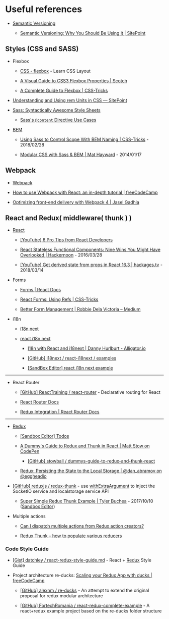 # Useful references

* [Semantic Versioning](https://semver.org/)

  * [Semantic Versioning: Why You Should Be Using it | SitePoint](https://www.sitepoint.com/semantic-versioning-why-you-should-using/)


## Styles (CSS and SASS)

* Flexbox

  * [CSS - flexbox](http://learnlayout.com/flexbox.html) - Learn CSS Layout

  * [A Visual Guide to CSS3 Flexbox Properties | Scotch](https://scotch.io/tutorials/a-visual-guide-to-css3-flexbox-properties)

  * [A Complete Guide to Flexbox | CSS-Tricks](https://css-tricks.com/snippets/css/a-guide-to-flexbox/)

* [Understanding and Using rem Units in CSS — SitePoint](https://www.sitepoint.com/understanding-and-using-rem-units-in-css/)

* [Sass: Syntactically Awesome Style Sheets](https://sass-lang.com/)

  * [Sass's `@content` Directive Use Cases](https://robots.thoughtbot.com/sasss-content-directive)

* [BEM](http://getbem.com/)

  * [Using Sass to Control Scope With BEM Naming | CSS-Tricks](https://css-tricks.com/using-sass-control-scope-bem-naming/) - 2018/02/28

  * [Modular CSS with Sass & BEM | Mat Hayward](http://mathayward.com/modular-css-with-sass-and-bem/) - 2014/01/17


## Webpack

* [Webpack](https://webpack.js.org/)

* [How to use Webpack with React: an in-depth tutorial | freeCodeCamp](https://medium.freecodecamp.org/learn-webpack-for-react-a36d4cac5060)

* [Optimizing front-end delivery with Webpack 4 | Jasel Gadhia](https://jes.al/2018/04/optimizing-front-end-delivery-with-Webpack-4/)


## React and Redux( middleware( thunk )  )

* [React](https://reactjs.org/)

  * [[YouTube] 6 Pro Tips from React Developers](https://www.youtube.com/watch?v=xa-_FIy2NgE)

  * [React Stateless Functional Components: Nine Wins You Might Have Overlooked | Hackernoon](https://hackernoon.com/react-stateless-functional-components-nine-wins-you-might-have-overlooked-997b0d933dbc) - 2016/03/28

  * [[YouTube] Get derived state from props in React 16.3 | hackages.tv](https://www.youtube.com/watch?v=p_m4TrYGtCo) - 2018/03/14


* Forms

  * [Forms | React Docs](https://reactjs.org/docs/forms.html)

  * [React Forms: Using Refs | CSS-Tricks](https://css-tricks.com/react-forms-using-refs/)

  * [Better Form Management | Robbie Dela Victoria – Medium](https://medium.com/@robbiedelavictoria/better-form-management-37c994095b1c)


* i18n

  * [i18n next](https://www.i18next.com/)

  * [react i18n next](https://react.i18next.com/)

    * [I18n with React and i18next | Danny Hurlburt - Alligator.io](https://alligator.io/react/i18n-with-react-and-i18next)

    * [[GitHub] i18next / react-i18next / examples](https://github.com/i18next/react-i18next/tree/master/example)

    * [[SandBox Editor] react i18n next example](https://codesandbox.io/s/l4qrory2nl)

---

* React Router

  * [[GitHub] ReactTraining / react-router](https://github.com/ReactTraining/react-router) - Declarative routing for React

  * [React Router Docs](https://reacttraining.com/react-router/web/)

  * [Redux Integration | React Router Docs](https://reacttraining.com/react-router/web/guides/redux-integration)

---

* [Redux](https://redux.js.org/)

  * [[Sandbox Editor] Todos](https://codesandbox.io/s/github/reduxjs/redux/tree/master/examples/todos)

  * [A Dummy's Guide to Redux and Thunk in React | Matt Stow on CodePen](https://codepen.io/stowball/post/a-dummy-s-guide-to-redux-and-thunk-in-react)

    * [[GitHub] stowball / dummys-guide-to-redux-and-thunk-react](https://github.com/stowball/dummys-guide-to-redux-and-thunk-react)

  * [Redux: Persisting the State to the Local Storage | @dan_abramov on @eggheadio](https://egghead.io/lessons/javascript-redux-persisting-the-state-to-the-local-storage)

* [[GitHub] reduxjs / redux-thunk](https://github.com/reduxjs/redux-thunk) - use [withExtraArgument](https://github.com/reduxjs/redux-thunk#injecting-a-custom-argument) to inject the SocketIO service and localstorage service API

  * [Super Simple Redux Thunk Example | Tyler Buchea](http://blog.tylerbuchea.com/super-simple-redux-thunk-example/) - 2017/10/10 ([Sandbox Editor](https://codesandbox.io/s/github/tylerbuchea/my-simple-async-app))

* Multiple actions

  * [Can I dispatch multiple actions from Redux action creators?](http://jamesknelson.com/can-i-dispatch-multiple-actions-from-redux-action-creators/)

  * [Redux Thunk – how to populate various reducers](http://frontendinsights.com/redux-thunk-populate-various-reducers/)


### Code Style Guide

* [[Gist] datchley / react-redux-style-guide.md](https://gist.github.com/datchley/4e0d05c526d532d1b05bf9b48b174faf) - React + [Redux](https://gist.github.com/datchley/4e0d05c526d532d1b05bf9b48b174faf#redux) Style Guide

* Project architecture re-ducks: [Scaling your Redux App with ducks | freeCodeCamp](https://medium.freecodecamp.org/scaling-your-redux-app-with-ducks-6115955638be)

  * [[GitHub] alexnm / re-ducks](https://github.com/alexnm/re-ducks) - An attempt to extend the original proposal for redux modular architecture

  * [[GitHub] FortechRomania / react-redux-complete-example](https://github.com/FortechRomania/react-redux-complete-example) - A react+redux example project based on the re-ducks folder structure

